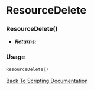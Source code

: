 # ResourceDelete

### ResourceDelete()
- ***Returns:*** 

### Usage

```Lua
ResourceDelete()
```


[Back To Scripting Documentation](../README.md)

